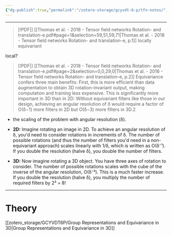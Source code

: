 ```yaml
---
{"dg-publish":true,"permalink":"/zotero-storage/gcyvdt-6-p/tfn-notes/","noteIcon":""}
---
```


---
> [!PDF|] [[Thomas et al. - 2018 - Tensor field networks Rotation- and translation-e.pdf#page=1&selection=59,51,59,71|Thomas et al. - 2018 - Tensor field networks Rotation- and translation-e, p.1]]
>  locally equivariant

local? 


> [!PDF|] [[Thomas et al. - 2018 - Tensor field networks Rotation- and translation-e.pdf#page=2&selection=0,0,29,0|Thomas et al. - 2018 - Tensor field networks Rotation- and translation-e, p.2]]
> Equivariance confers three main benefits: First, this is more efficient than data augmentation to obtain 3D rotation-invariant output, making computation and training less expensive. This is significantly more important in 3D than in 2D: Without equivariant filters like those in our design, achieving an angular resolution of δ would require a factor of O(δ−1) more filters in 2D but O(δ−3) more filters in 3D.2 

- the scaling of the problem with angular resolution (δ).
    
- **2D:** Imagine rotating an image in 2D. To achieve an angular resolution of δ, you'd need to consider rotations in increments of δ. The number of possible rotations (and thus the number of filters you'd need in a non-equivariant approach) scales linearly with 1/δ, which is written as O(δ⁻¹). If you double the resolution (halve δ), you double the number of filters.
    
- **3D:** Now imagine rotating a 3D object. You have three axes of rotation to consider. The number of possible rotations scales with the cube of the inverse of the angular resolution, O(δ⁻³). This is a much faster increase. If you double the resolution (halve δ), you multiply the number of required filters by 2³ = 8!


---

# Theory

[[zotero_storage/GCYVDT6P/Group Representations and Equivariance in 3D\|Group Representations and Equivariance in 3D]]
